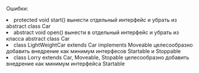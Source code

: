 <p>Ошибки:</p>
<li>protected void start() вынести отдельный интерфейс и убрать из abstract class Car</li>
<li>abstract void open() вынести в отдельный интерфейс и убрать из класса abstract class Car</li>
<li>class LightWeightCar extends Car implements Moveable целесообразно добавить внедрение как минимум интерфесов Startable и Stoppable</li>
<li>class Lorry extends Car, Moveable, Stopable целесообразно добавить внедрение как минимум интерфейса Startable</li>